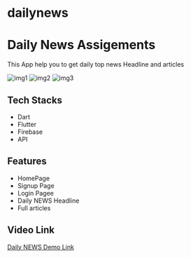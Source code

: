# dailynews
# Daily News Assigements
This App help you to get daily top news Headline and articles


<img src="https://i.postimg.cc/wxQmnMbW/Screenshot-2024-03-15-at-4-38-48-PM.png" alt="img1">
<img src="https://i.postimg.cc/ZRmLF3Xm/Screenshot-2024-03-15-at-4-37-00-PM.png" alt="img2">
<img src="https://i.postimg.cc/vThXmz8T/jakjf.png" alt="img3">




## Tech Stacks
- Dart
- Flutter
- Firebase
- API
  

## Features
- HomePage                         
- Signup Page                    
- Login Pagee                     
- Daily NEWS Headline             
- Full articles               
    
## Video Link
<a href="https://youtu.be/E8adLNeVtwc?si=z6_9YTS6E0-ErA7v">Daily NEWS Demo Link</a>
